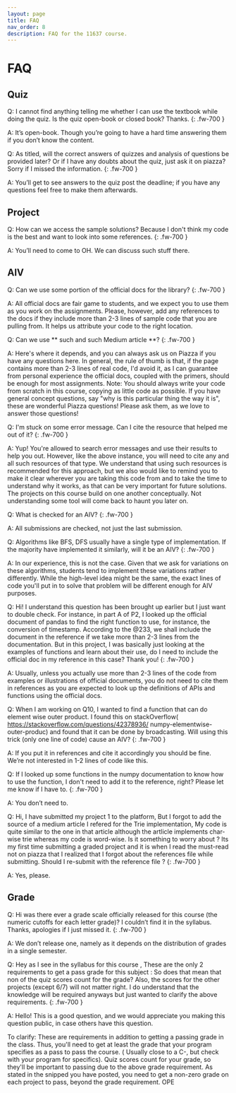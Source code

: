 ```yaml
---
layout: page
title: FAQ
nav_order: 8
description: FAQ for the 11637 course.
---
```


# FAQ

## Quiz

Q: I cannot find anything telling me whether I can use the textbook while doing the quiz. Is the quiz open-book or closed book? Thanks.
{: .fw-700 }

A: It’s open-book. Though you’re going to have a hard time answering them if you don’t know the content.

Q: As titled, will the correct answers of quizzes and analysis of questions be provided later? Or if I have any doubts about the quiz, just ask it on piazza?  Sorry if I missed the information.
{: .fw-700 }

A: You’ll get to see answers to the quiz post the deadline; if you have any questions feel free to make them afterwards. 

## Project

Q: How can we access the sample solutions? Because I don't think my code is the best and want to look into some references.
{: .fw-700 }

A: You’ll need to come to OH. We can discuss such stuff there.

## AIV

Q: Can we use some portion of the official docs for the library?
{: .fw-700 }

A: All official docs are fair game to students, and we expect you to use them as you work on the assignments. Please, however, add any references to the docs if they include more than 2-3 lines of sample code that you are pulling from. It helps us attribute your code to the right location.


Q: Can we use ** such and such Medium article **? 
{: .fw-700 }

A: Here's where it depends, and you can always ask us on Piazza if you have any questions here. In general, the rule of thumb is that, if the page contains more than 2-3 lines of real code, I'd avoid it, as I can guarantee from personal experience the official docs, coupled with the primers, should be enough for most assignments. Note: You should always write your code from scratch in this course, copying as little code as possible. If you have general concept questions, say "why is this particular thing the way it is", these are wonderful Piazza questions! Please ask them, as we love to answer those questions!

Q: I'm stuck on some error message. Can I cite the resource that helped me out of it? 
{: .fw-700 }

A: Yup! You're allowed to search error messages and use their results to help you out. However, like the above instance, you will need to cite any and all such resources of that type. We understand that using such resources is recommended for this approach, but we also would like to remind you to make it clear wherever you are taking this code from and to take the time to understand why it works, as that can be very important for future solutions. The projects on this course build on one another conceptually. Not understanding some tool will come back to haunt you later on.
 
Q: What is checked for an AIV? 
{: .fw-700 }

A: All submissions are checked, not just the last submission.

Q: Algorithms like BFS, DFS usually have a single type of implementation. If the majority have implemented it similarly, will it be an AIV? 
{: .fw-700 }

A: In our experience, this is not the case. Given that we ask for variations on these algorithms, students tend to implement these variations rather differently. While the high-level idea might be the same, the exact lines of code you'll put in to solve that problem will be different enough for AIV purposes.

Q: ​​Hi! I understand this question has been brought up earlier but I just want to double check. For instance, in part A of P2, I looked up the official document of pandas to find the right function to use, for instance, the conversion of timestamp. According to the @233, we shall include the document in the reference if we take more than 2-3 lines from the documentation. But in this project, I was basically just looking at the examples of functions and learn about their use, do I need to include the official doc in my reference in this case? Thank you!
{: .fw-700 }

A: Usually, unless you actually use more than 2-3 lines of the code from examples or illustrations of official documents, you do not need to cite them in references as you are expected to look up the definitions of APIs and functions using the official docs. 

Q: ​​When I am working on Q10, I wanted to find a function that can do element wise outer product. I found this on stackOverflow( https://stackoverflow.com/questions/42378936/
numpy-elementwise-outer-produc) and found that it can be done by broadcasting. Will using this trick (only one line of code) cause an AIV?
{: .fw-700 }

A: If you put it in references and cite it accordingly you should be fine. We’re not interested in 1-2 lines of code like this.

Q: If I looked up some functions in the numpy documentation to know how to use the function, I don't need to add it to the reference, right? Please let me know if I have to.
{: .fw-700 }

A: You don’t need to.

Q: Hi, I have submitted my project 1 to the platform, But I forgot to add the source of a medium article I refered for the Trie implementation, My code is quite similar to the one in that article although the artlicle implements char-wise trie whereas my code is word-wise. Is it something to worry about ? Its my first time submitting a graded project and it is when I read the must-read not on piazza that I realized that I forgot about the references file while submitting. Should I re-submit with the reference file ?
{: .fw-700 }

A: Yes, please.

## Grade
Q: Hi was there ever a grade scale officially released for this course (the numeric cutoffs for each letter grade)? I couldn’t find it in the syllabus. Thanks, apologies if I just missed it.
{: .fw-700 }

A: We don’t release one, namely as it depends on the distribution of grades in a single semester.

Q: Hey as I see in the syllabus for this course , These are the only 2 requirements to get a pass grade for this subject : So does that mean that non of the quiz scores count for the grade? Also, the scores for the other projects (except 6/7) will not matter right. I do understand that the knowledge will be required anyways but just wanted to clarify the above requirements.
{: .fw-700 }


A: Hello! This is a good question, and we would appreciate you making this question public, in case others have this question.

To clarify:
These are requirements in addition to getting a passing grade in the class. Thus, you'll need to get at least the grade that your program specifies as a pass to pass the course. ( Usually close to a C-, but check with your program for specifics).
Quiz scores count for your grade, so they'll be important to passing due to the above grade requirement.
As stated in the snipped you have posted, you need to get a non-zero grade on each project to pass, beyond the grade requirement.
OPE